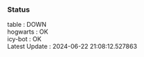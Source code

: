 ### Status


table : DOWN  
hogwarts : OK  
icy-bot : OK  
Latest Update : 2024-06-22 21:08:12.527863
